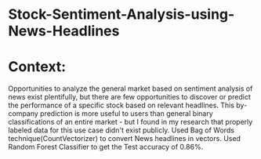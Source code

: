 # Stock-Sentiment-Analysis-using-News-Headlines
# Context:
Opportunities to analyze the general market based on sentiment analysis of news exist plentifully, but there are few opportunities to discover or predict the performance of a specific stock based on relevant headlines. This by-company prediction is more useful to users than general binary classifications of an entire market - but I found in my research that properly labeled data for this use case didn't exist publicly.
Used Bag of Words technique(CountVectorizer) to convert News headlines in vectors.
Used Random Forest Classifier to get the Test accuracy of 0.86%.
